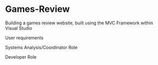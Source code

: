 # Games-Review
Building a games review website, built using the MVC Framework within Visual Studio  




User requirements







Systems Analysis/Coordinator Role






Developer Role






